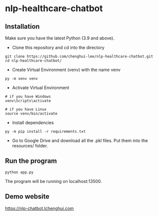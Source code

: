 # nlp-healthcare-chatbot

## Installation
Make sure you have the latest Python (3.9 and above).
- Clone this repository and cd into the directory
```
git clone https://github.com/chenghui-lee/nlp-healthcare-chatbot.git
cd nlp-healthcare-chatbot/
```
- Create Virtual Environment (venv) with the name venv
```
py -m venv venv
```
- Activate Virtual Environment 
```
# if you have Windows
venv\Scripts\activate

# if you have Linux
source venv/bin/activate
```
- Install dependencies
```
py -m pip install -r requirements.txt
```
- Go to Google Drive and download all the .pkl files. Put them into the resources/ folder.

## Run the program
```
python app.py
```
The program will be running on localhost:13500.

## Demo website
https://nlp-chatbot.lchenghui.com
